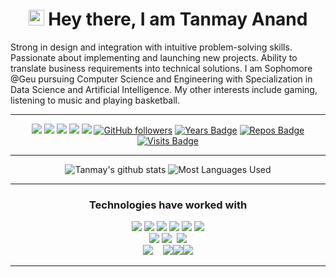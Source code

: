 <h1 align="center">
    <img src="https://media.giphy.com/media/hvRJCLFzcasrR4ia7z/giphy.gif" width="25px"> Hey there, I am Tanmay Anand 
</h1>

Strong in design and integration with intuitive problem-solving
skills.
Passionate about implementing and launching new projects.
Ability to translate business requirements into technical solutions.
I am Sophomore @Geu pursuing Computer Science and
Engineering with Specialization in Data Science and Artificial
Intelligence.
My other interests include gaming, listening to music and playing basketball.

<hr>

<div align="center">

[<img src="https://img.shields.io/badge/linkedin-%230077B5.svg?&style=for-the-badge&logo=linkedin&logoColor=white" />](https://www.linkedin.com/in/tanmay-anand-712980120/) [<img src="https://img.shields.io/badge/-tanmayanand99-c14438?style=for-the-badge&logo=Gmail&logoColor=white"/>](mailto:tanmayanand99@gmail.com) [<img src="https://img.shields.io/badge/twitter-%231DA1F2.svg?&style=for-the-badge&logo=twitter&logoColor=white" />](https://twitter.com/TanmayA22861167) [<img src = "https://img.shields.io/badge/instagram-%23E4405F.svg?&style=for-the-badge&logo=instagram&logoColor=white">](https://www.instagram.com/itanmayyy/) [<img src = "https://img.shields.io/badge/Resume%20-%23326ce5.svg?&style=for-the-badge&logo=microsoft-word&logoColor=white">](https://drive.google.com/file/d/1hAGbY27vzODUZXGOMhcsTbwo2WDtZ49s/view?usp=sharing) [![GitHub followers](https://img.shields.io/github/followers/tanmayanand99?label=Followers&style=for-the-badge)](https://github.com/tanmayanand99?tab=followers)
[![Years Badge](https://badges.pufler.dev/years/tanmayanand99?style=for-the-badge)](https://github.com/tanmayanand99) [![Repos Badge](https://badges.pufler.dev/repos/tanmayanand99?style=for-the-badge)](https://github.com/tanmayanand99) 
    [![Visits Badge](https://badges.pufler.dev/visits/tanmayanand99/tanmayanand99?style=for-the-badge)](https://github.com/tanmayanand99)

<hr>

![Tanmay's github stats](https://github-readme-stats.vercel.app/api?username=tanmayanand99&theme=dracula&count_private=true&show_icons=true&include_all_commits=true)
![Most Languages Used](https://github-readme-stats.vercel.app/api/top-langs/?username=tanmayanand99&theme=dracula&layout=compact)

 <hr>

<h3 align="center">Technologies have worked with</h3>
<p align="center">
<img src="https://img.icons8.com/color/65/000000/c-programming.png"/> <img src="https://img.icons8.com/color/65/000000/c-plus-plus-logo.png"/> <img src="https://img.icons8.com/color/65/000000/java-coffee-cup-logo.png"/> <img src="https://img.icons8.com/color/65/000000/python.png"/> <img src="https://img.icons8.com/color/65/000000/javascript.png"/> <img src="https://img.icons8.com/ios-filled/65/000000/console.png"/>
<br>
<img src="https://img.icons8.com/color/65/000000/html-5.png"/> <img src="https://img.icons8.com/color/65/000000/css3.png"/>  &nbsp;<img src="https://img.icons8.com/ultraviolet/55/000000/react.png"/> 
<br/>
<img src="https://img.icons8.com/color/80/000000/nodejs.png"/>&nbsp;&nbsp;&nbsp; <img src="https://img.icons8.com/ios/80/000000/mysql-logo.png"/><img src="https://img.icons8.com/color/65/000000/git.png"/><img src="https://img.icons8.com/windows/65/000000/github.png"/>
<br>

</p>
<hr>
